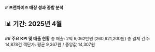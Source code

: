 **# 프랜차이즈 매장 성과 종합 분석**
## 📊 기간: 2025년 4월
**## 주요 KPI 및 매출 현황**
총 매출: 2억 6,062만원 (260,621,200원)
총 결제 건수: 14,878건
객단가: 평균 9,367원 / 중앙값 14,307원
